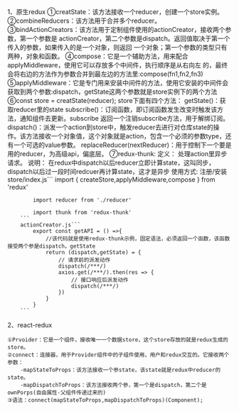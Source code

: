 1、原生redux
    ①creatState：该方法接收一个reducer，创建一个store实例。
    ②combineReducers：该方法用于合并多个reducer。
    ③bindActionCreators：该方法用于定制组件使用的actionCreator，接收两个参数，第一个参数是            actionCreator，第二个参数是dispatch。返回值取决于第一个传入的参数，如果传入的是一个对象，则返回    一个对象；第一个参数的类型只有两种，对象和函数。
    ④compose：它是一个辅助方法，用来配合applyMiddleware，使用它可以存放多个中间件，执行顺序是从右向左   的，最终会将右边的方法作为参数合并到最左边的方法里:compose(fn1,fn2,fn3)
    ⑤applyMiddleware：它是专门用来安装中间件的方法，使用它安装的中间件会获取到两个参数:dispatch，getState这两个参数就是store实例下的两个方法
    ⑥const store = creatState(reducer);
        store下面有四个方法：
        getState()：获取reducer里的state
        subscribe()：订阅函数，即订阅函数发生改变时触发该方法，通知组件去更新。subscribe
        返回一个注销subscribe方法，用于解绑订阅。
        dispatch()：派发一个action到store中，触发reducer去进行对仓库state的操作。该方法接收一个对象值，这个对象就是action，包含一个必须的参数type，还有一个可选的value参数。
        replaceReducer(nextReducer)：用于控制下一个要是用的reducer，为高级api，偏底层。
    ⑦redux-thunk:
    定义： 处理action里异步请求。
    说明： 在redux中dispatch以后reducer立即计算state，这叫同步，dispatch以后过一段时间redcuer再计算state，这才是异步
    使用方式:
        注册/安装
        store/index.js```
            import { createStore,applyMiddleware,compose } from 'redux'

            import reducer from './reducer'

            import thunk from 'redux-thunk'
        ```
        actionCreator.js```
            export const getAPI = () =>{
                //该代码就是使用redux-thunk示例，固定语法，必须返回一个函数，该函数接受两个参是dispatch，getState
                return (dispatch,getState) = {
                    // 请求前的派发动作
                    dispatch(/***/)
                    axios.get(/***/).then(res => {
                        // 接口响应后派发动作
                        dispatch(/***/)
                    })
                }
            }
        ```
2、react-redux  

    ①Prvoider：它是一个组件，接收唯一一个数据store，这个store存放的就是redux生成的store。
    ②connect：连接器，用于Provider组件中的子组件使用，用户和redux交互的。它接收两个参数：
        -mapStateToProps：该方法接收一个参state，该state就是redux中reducer的state。
        -mapDispatchToProps：该方法接收两个参，第一个是dispatch，第二个是ownPorps(自由属性-父组件传递过来的)
    ③语法：connect(mapStateToProps,mapDispatchToProps)(Component);